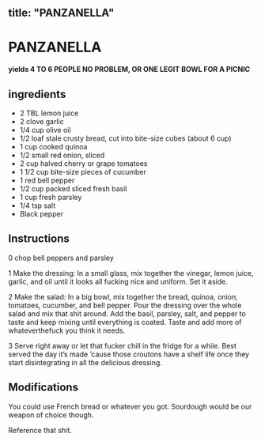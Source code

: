 

title: "PANZANELLA"
---
# PANZANELLA



#### yields  4 TO 6 PEOPLE NO PROBLEM, OR ONE LEGIT BOWL FOR A PICNIC


## ingredients
* 2 TBL lemon juice 
* 2 clove garlic 
* 1/4 cup olive oil 
* 1/2 loaf stale crusty bread, cut into bite-size cubes (about 6 cup) 
* 1 cup cooked quinoa 
* 1/2 small red onion, sliced 
* 2 cup halved cherry or grape tomatoes 
* 1 1/2 cup bite-size pieces of cucumber 
* 1 red bell pepper 
* 1/2 cup packed sliced fresh basil 
* 1 cup fresh parsley 
* 1/4 tsp salt 
* Black pepper 



## Instructions
0 chop bell peppers and parsley

1 Make the dressing: In a small glass, mix together the vinegar, lemon juice, garlic, and oil until it looks all fucking nice and uniform. Set it aside.

2 Make the salad: In a big bowl, mix together the bread, quinoa, onion, tomatoes, cucumber, and bell pepper. Pour the dressing over the whole salad and mix that shit around. Add the basil, parsley, salt, and pepper to taste and keep mixing until everything is coated. Taste and add more of whateverthefuck you think it needs.

3 Serve right away or let that fucker chill in the fridge for a while. Best served the day it’s made ’cause those croutons have a shelf life once they start disintegrating in all the delicious dressing.



## Modifications
You could use French bread or whatever you got. Sourdough would be our weapon of choice though.

 Reference that shit.




